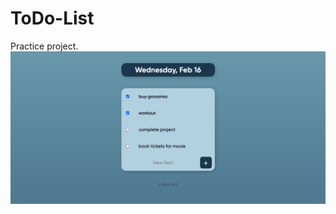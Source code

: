 # ToDo-List
Practice project.
![alt text](https://github.com/Kiran-M-P/ToDo-List/blob/main/scrnShot.png)
